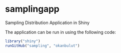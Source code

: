 # samplingapp
Sampling Distribution Application in Shiny

The application can be run in using the following code:

```r
library("shiny")
runGitHub("sampling", "okanbulut") 
```
